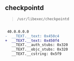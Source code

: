 ## checkpointd

> `/usr/libexec/checkpointd`

```diff

 40.0.0.0.0
-  __TEXT.__text: 0x450c4
+  __TEXT.__text: 0x450f4
   __TEXT.__auth_stubs: 0x320
   __TEXT.__objc_stubs: 0x320
   __TEXT.__cstring: 0x5f9

```
